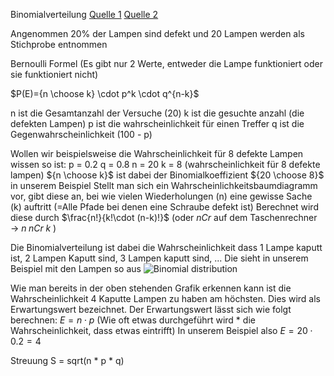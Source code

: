 Binomialverteilung
[Quelle 1](https://www.youtube.com/watch?v=UkOx8qdLAak)
[Quelle 2](https://www.youtube.com/watch?v=qRkUCU7oJ34)

Angenommen 20% der Lampen sind defekt und 20 Lampen werden als Stichprobe entnommen

Bernoulli Formel (Es gibt nur 2 Werte, entweder die Lampe funktioniert oder sie funktioniert nicht)

$P(E)={n \choose k} \cdot p^k \cdot q^{n-k}$

n ist die Gesamtanzahl der Versuche (20)
k ist die gesuchte anzahl (die defekten Lampen)
p ist die wahrscheinlichkeit für einen Treffer 
q ist die Gegenwahrscheinlichkeit (100 - p)

Wollen wir beispielsweise die Wahrscheinlichkeit für 8 defekte Lampen wissen so ist:
p = 0.2
q = 0.8
n = 20
k = 8 (wahrscheinlichkeit für 8 defekte lampen)
${n \choose k}$ ist dabei der Binomialkoeffizient
${20 \choose 8}$ in unserem Beispiel
Stellt man sich ein Wahrscheinlichkeitsbaumdiagramm vor, gibt diese an, bei wie vielen Wiederholungen (n) eine gewisse Sache (k) auftritt (=Alle Pfade bei denen eine Schraube defekt ist)
Berechnet wird diese durch $\frac{n!}{k!\cdot (n-k)!}$ (oder $nCr$ auf dem Taschenrechner $\rightarrow$ $n \; nCr \; k$ ) 

Die Binomialverteilung ist dabei die Wahrscheinlichkeit dass 1 Lampe kaputt ist, 2 Lampen Kaputt sind, 3 Lampen kaputt sind, ...
Die sieht in unserem Beispiel mit den Lampen so aus ![Binomial distribution](https://cdn.discordapp.com/attachments/613625981219110914/974348124938203256/unknown.png)

Wie man bereits in der oben stehenden Grafik erkennen kann ist die Wahrscheinlichkeit 4 Kaputte Lampen zu haben am höchsten. Dies wird als Erwartungswert bezeichnet.
Der Erwartungswert lässt sich wie folgt berechnen:
$E = n \cdot p$ (Wie oft etwas durchgeführt wird * die Wahrscheinlichkeit, dass etwas eintrifft)
In unserem Beispiel also $E=20\cdot 0.2 = 4$

Streuung S = sqrt(n * p * q)